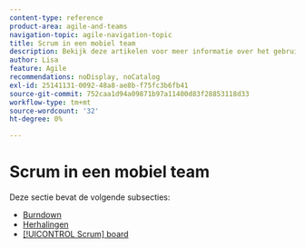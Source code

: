 ```yaml
---
content-type: reference
product-area: agile-and-teams
navigation-topic: agile-navigation-topic
title: Scrum in een mobiel team
description: Bekijk deze artikelen voor meer informatie over het gebruik van rum in een galerieteam.
author: Lisa
feature: Agile
recommendations: noDisplay, noCatalog
exl-id: 25141131-0092-48a8-ae8b-f75fc3b6fb41
source-git-commit: 752caa1d94a09871b97a11400d83f28853118d33
workflow-type: tm+mt
source-wordcount: '32'
ht-degree: 0%

---
```


# Scrum in een mobiel team

Deze sectie bevat de volgende subsecties:

* [Burndown](../../agile/use-scrum-in-an-agile-team/burndown/burndown.md)
* [Herhalingen](../../agile/use-scrum-in-an-agile-team/iterations/iterations.md)
* [[!UICONTROL Scrum] board](../../agile/use-scrum-in-an-agile-team/scrum-board/scrum-board.md)
